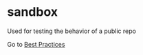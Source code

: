 # sandbox
Used for testing the behavior of a public repo

Go to [Best Practices](./wiki/GoodGitPractices.md)
